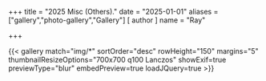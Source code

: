 +++
title = "2025 Misc (Others)."
date = "2025-01-01"
aliases = ["gallery","photo-gallery","Gallery"]
[ author ]
  name = "Ray"
  
+++


{{< gallery match="img/*" sortOrder="desc" rowHeight="150" margins="5" thumbnailResizeOptions="700x700 q100 Lanczos" showExif=true previewType="blur" embedPreview=true loadJQuery=true >}}
